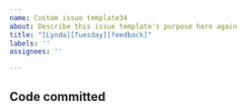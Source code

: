 ```yaml
---
name: Custom issue template34
about: Describe this issue template's purpose here again
title: "[Lynda][Tuesday][feedback]"
labels: ''
assignees: ''

---
```


## Code committed
